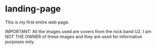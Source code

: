 # landing-page
This is my first entire web page.

IMPORTANT:
All the images used are covers from the rock band U2.
I am NOT THE OWNER of these images and they are used for informative purposes only.